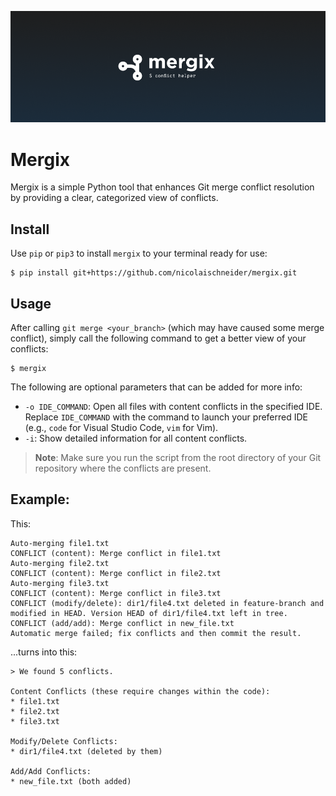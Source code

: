 <p align="center">
    <img src="mergix_theme.png" width="1000" alt="Mergix"/>
</p>

# Mergix

Mergix is a simple Python tool that enhances Git merge conflict resolution by providing a clear, categorized view of conflicts.

## Install
Use `pip` or `pip3` to install `mergix` to your terminal ready for use:
```
$ pip install git+https://github.com/nicolaischneider/mergix.git
```

## Usage

After calling `git merge <your_branch>` (which may have caused some merge conflict), simply call the following command to get a better view of your conflicts:
```
$ mergix
```

The following are optional parameters that can be added for more info:

- `-o IDE_COMMAND`: Open all files with content conflicts in the specified IDE. Replace `IDE_COMMAND` with the command to launch your preferred IDE (e.g., `code` for Visual Studio Code, `vim` for Vim).
- `-i`: Show detailed information for all content conflicts.

> **Note**: Make sure you run the script from the root directory of your Git repository where the conflicts are present.

## Example:

This:
```
Auto-merging file1.txt
CONFLICT (content): Merge conflict in file1.txt
Auto-merging file2.txt
CONFLICT (content): Merge conflict in file2.txt
Auto-merging file3.txt
CONFLICT (content): Merge conflict in file3.txt
CONFLICT (modify/delete): dir1/file4.txt deleted in feature-branch and modified in HEAD. Version HEAD of dir1/file4.txt left in tree.
CONFLICT (add/add): Merge conflict in new_file.txt
Automatic merge failed; fix conflicts and then commit the result.
```
...turns into this:
```
> We found 5 conflicts.

Content Conflicts (these require changes within the code):
* file1.txt
* file2.txt
* file3.txt

Modify/Delete Conflicts:
* dir1/file4.txt (deleted by them)

Add/Add Conflicts:
* new_file.txt (both added)
```